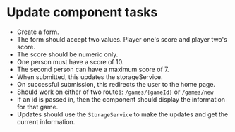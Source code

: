 # Update component tasks

- Create a form.
- The form should accept two values.  Player one's score and player two's score.
- The score should be numeric only.
- One person must have a score of 10.
- The second person can have a maximum score of 7.
- When submitted, this updates the storageService.
- On successful submission, this redirects the user to the home page.
- Should work on either of two routes:  `/games/{gameId}` or `/games/new`
- If an id is passed in, then the component should display the information for that game.
- Updates should use the `StorageService` to make the updates and get the current information.
